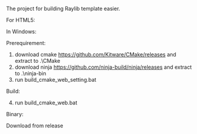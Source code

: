 The project for building Raylib template easier.

For HTML5:

In Windows:

Prerequirement:
1. download cmake https://github.com/Kitware/CMake/releases and extract to .\CMake
2. download ninja https://github.com/ninja-build/ninja/releases and extract to .\ninja-bin
3. run build_cmake_web_setting.bat

Build:

4. run build_cmake_web.bat

Binary:

Download from release
